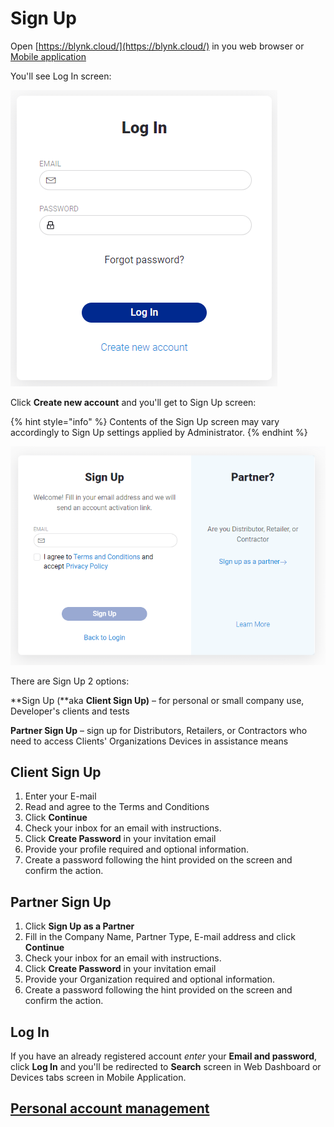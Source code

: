 # Sign Up

Open [https://blynk.cloud/](https://blynk.cloud/) in you web browser or [Mobile application](../../mobile-applications/untitled/)

You'll see Log In screen:

![](../../.gitbook/assets/log-in.png)

Click **Create new account** and you'll get to Sign Up screen:

{% hint style="info" %}
Contents of the Sign Up screen may vary accordingly to Sign Up settings applied by Administrator.
{% endhint %}

![](../../.gitbook/assets/sign_up.png)

There are Sign Up 2 options:

**Sign Up \(**aka **Client Sign Up\)** – for personal or small company use, Developer's clients and tests

**Partner Sign Up** – sign up for Distributors, Retailers, or Contractors who need to access Clients' Organizations Devices in assistance means

## Client Sign Up

1. Enter your E-mail 
2. Read and agree to the Terms and Conditions 
3. Click **Continue** 
4. Check your inbox for an email with instructions.
5. Click **Create Password** in your invitation email
6. Provide your profile required and optional information.
7. Create a password following the hint provided on the screen and confirm the action.

## Partner Sign Up

1. Click **Sign Up as a Partner**
2. Fill in the Company Name, Partner Type, E-mail address and click **Continue**
3. Check your inbox for an email with instructions.
4. Click **Create Password** in your invitation email
5. Provide your Organization required and optional information.
6. Create a password following the hint provided on the screen and confirm the action.

## Log In

If you have an already registered account _enter_ your **Email and password**, click **Log In** and you'll be redirected to **Search** screen in Web Dashboard or Devices tabs screen in Mobile Application.

## [Personal account management ](../../web-dashboard/for-developers/user-profile.md)

## 


